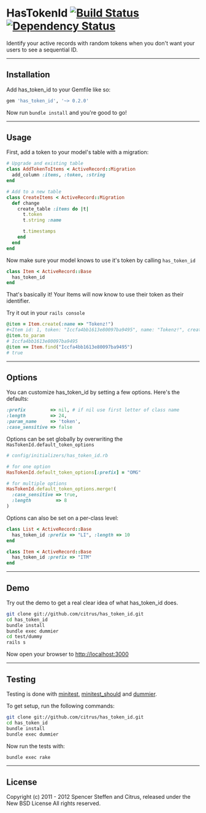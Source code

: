 # HasTokenId [![Build Status](https://secure.travis-ci.org/citrus/has_token_id.png)](http://travis-ci.org/citrus/has_token_id) [![Dependency Status](https://gemnasium.com/citrus/has_token_id.png)](https://gemnasium.com/citrus/has_token_id)

Identify your active records with random tokens when you don't want your users to see a sequential ID.


------------------------------------------------------------------------------
Installation
------------------------------------------------------------------------------

Add has_token_id to your Gemfile like so:

```ruby
gem 'has_token_id', '~> 0.2.0' 
```

Now run `bundle install` and you're good to go!


------------------------------------------------------------------------------
Usage
------------------------------------------------------------------------------

First, add a token to your model's table with a migration:

```ruby
# Upgrade and existing table
class AddTokenToItems < ActiveRecord::Migration
  add_column :items, :token, :string
end

# Add to a new table
class CreateItems < ActiveRecord::Migration
  def change
    create_table :items do |t|
      t.token
      t.string :name

      t.timestamps
    end
  end
end
```


Now make sure your model knows to use it's token by calling `has_token_id`

```ruby
class Item < ActiveRecord::Base
  has_token_id  
end
```

That's basically it! Your Items will now know to use their token as their identifier.

Try it out in your `rails console`

```ruby
@item = Item.create(:name => "Tokenz!")
#<Item id: 1, token: "Iccfa4bb1613e80097ba9495", name: "Tokenz!", created_at: "2012-01-26 20:17:13", updated_at: "2012-01-26 20:17:13">
@item.to_param
# Iccfa4bb1613e80097ba9495
@item == Item.find("Iccfa4bb1613e80097ba9495")
# true
```


------------------------------------------------------------------------------
Options
------------------------------------------------------------------------------

You can customize has_token_id by setting a few options. Here's the defaults:

```ruby
:prefix         => nil, # if nil use first letter of class name 
:length         => 24,
:param_name     => 'token',
:case_sensitive => false
```


Options can be set globally by overwriting the `HasTokenId.default_token_options`

```ruby
# config/initializers/has_token_id.rb

# for one option
HasTokenId.default_token_options[:prefix] = "OMG"

# for multiple options
HasTokenId.default_token_options.merge!(
  :case_sensitive => true,
  :length         => 8
)
```


Options can also be set on a per-class level:

```ruby
class List < ActiveRecord::Base
  has_token_id :prefix => "LI", :length => 10
end

class Item < ActiveRecord::Base
  has_token_id :prefix => "ITM"
end
```


------------------------------------------------------------------------------
Demo
------------------------------------------------------------------------------

Try out the demo to get a real clear idea of what has_token_id does.

```bash
git clone git://github.com/citrus/has_token_id.git
cd has_token_id
bundle install
bundle exec dummier
cd test/dummy
rails s
```

Now open your browser to [http://localhost:3000](http://localhost:3000)


------------------------------------------------------------------------------
Testing
------------------------------------------------------------------------------

Testing is done with [minitest](https://github.com/seattlerb/minitest), [minitest_should](https://github.com/citrus/minitest_should) and [dummier](https://github.com/citrus/dummier).

To get setup, run the following commands:

```bash
git clone git://github.com/citrus/has_token_id.git
cd has_token_id
bundle install
bundle exec dummier
```

Now run the tests with:

```bash
bundle exec rake
```


------------------------------------------------------------------------------
License
------------------------------------------------------------------------------

Copyright (c) 2011 - 2012 Spencer Steffen and Citrus, released under the New BSD License All rights reserved.
